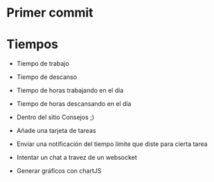 # Primer commit

# Tiempos

- Tiempo de trabajo 

- Tiempo de descanso

- Tiempo de horas trabajando en el día

- Tiempo de horas descansando en el día

- Dentro del sitio Consejos ;)

- Añade una tarjeta de tareas

- Enviar una notificación del tiempo límite que diste para cierta tarea

- Intentar un chat a travez de un websocket

- Generar gráficos con chartJS